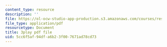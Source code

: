 ```yaml
---
content_type: resource
description: ''
file: https://ol-ocw-studio-app-production.s3.amazonaws.com/courses/res-6-012-introduction-to-probability-spring-2018/5cc6f5af94dfa6b23f007671ad78cd73_Ajar_6MAOLw.pdf
file_type: application/pdf
resourcetype: Document
title: 3play pdf file
uid: 5cc6f5af-94df-a6b2-3f00-7671ad78cd73
---
```

